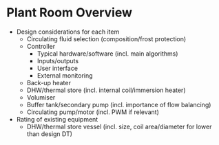 # Plant Room Overview

  * Design considerations for each item
    * Circulating fluid selection (composition/frost protection)
    * Controller
      * Typical hardware/software (incl. main algorithms)
      * Inputs/outputs
      * User interface
      * External monitoring
    * Back-up heater
    * DHW/thermal store (incl. internal coil/immersion heater)
    * Volumiser
    * Buffer tank/secondary pump (incl. importance of flow balancing)
    * Circulating pump/motor (incl. PWM if relevant)
  * Rating of existing equipment
    * DHW/thermal store vessel (incl. size, coil area/diameter for lower than design DT)
